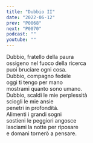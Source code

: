 ```yaml
---
title: "Dubbio II"
date: "2022-06-12"
prev: "P0068"
next: "P0070"
podcast: ""
youtube: ""
---
```


Dubbio, fratello della paura  
ossigeno nel fuoco della ricerca  
puoi bruciare ogni cosa.  
Dubbio, compagno fedele  
oggi ti tengo per mano  
mostrami quanto sono umano.  
Dubbio, scaldi le mie perplessità  
sciogli le mie ansie  
penetri in profondità.  
Alimenti i grandi sogni  
sostieni le peggiori angosce  
lasciami la notte per riposare  
e domani tornerò a pensare.
